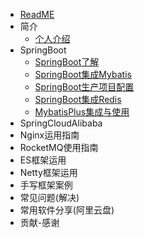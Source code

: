 * [ReadME](README.md)
* 简介
    * [个人介绍](md/myinfo.md)
* SpringBoot
    * [SpringBoot了解](md/spring/springboot/01.md)
    * [SpringBoot集成Mybatis](md/spring/springboot/02.md)
    * [SpringBoot生产项目配置](md/spring/springboot/03.md)
    * [SpringBoot集成Redis](md/spring/springboot/04.md)
    * [MybatisPlus集成与使用](md/spring/springboot/05.md)
* SpringCloudAlibaba
* Nginx运用指南
* RocketMQ使用指南
* ES框架运用
* Netty框架运用
* 手写框架案例
* 常见问题(解决)
* 常用软件分享(阿里云盘)
* 贡献-感谢